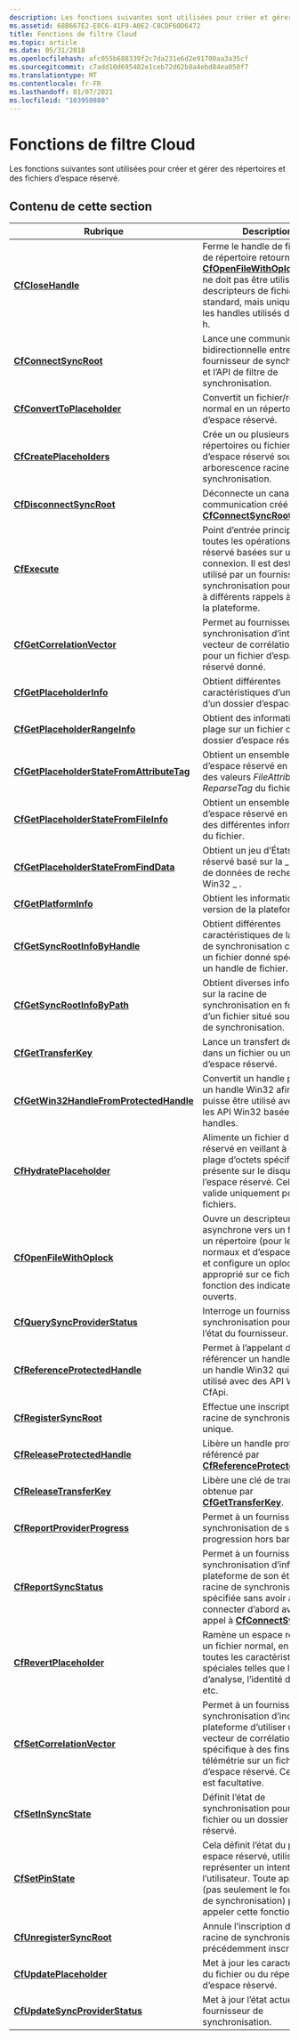 ```yaml
---
description: Les fonctions suivantes sont utilisées pour créer et gérer des répertoires et des fichiers d’espace réservé.
ms.assetid: 68B667E2-E8C6-41F9-A0E2-C8CDF60D6472
title: Fonctions de filtre Cloud
ms.topic: article
ms.date: 05/31/2018
ms.openlocfilehash: afc055b688339f2c7da231e6d2e91700aa3a35cf
ms.sourcegitcommit: c7add10d695482e1ceb72d62b8a4ebd84ea050f7
ms.translationtype: MT
ms.contentlocale: fr-FR
ms.lasthandoff: 01/07/2021
ms.locfileid: "103950880"
---
```

# <a name="cloud-filter-functions"></a>Fonctions de filtre Cloud

Les fonctions suivantes sont utilisées pour créer et gérer des répertoires et des fichiers d’espace réservé.

## <a name="in-this-section"></a>Contenu de cette section



| Rubrique                                                                                                  | Description                                                                                                                                                                                                          |
|--------------------------------------------------------------------------------------------------------|----------------------------------------------------------------------------------------------------------------------------------------------------------------------------------------------------------------------|
| [**CfCloseHandle**](/windows/desktop/api/cfapi/nf-cfapi-cfclosehandle)<br/>                                                 | Ferme le handle de fichier ou de répertoire retourné par [**CfOpenFileWithOplock**](/windows/desktop/api/cfapi/nf-cfapi-cfopenfilewithoplock). Cela ne doit pas être utilisé avec les descripteurs de fichiers Win32 standard, mais uniquement sur les handles utilisés dans CfApi. h.<br/> |
| [**CfConnectSyncRoot**](/windows/desktop/api/cfapi/nf-cfapi-cfconnectsyncroot)<br/>                                         | Lance une communication bidirectionnelle entre un fournisseur de synchronisation et l’API de filtre de synchronisation.<br/>                                                                                                                   |
| [**CfConvertToPlaceholder**](/windows/desktop/api/cfapi/nf-cfapi-cfconverttoplaceholder)<br/>                               | Convertit un fichier/répertoire normal en un répertoire/fichier d’espace réservé.<br/>                                                                                                                                         |
| [**CfCreatePlaceholders**](/windows/desktop/api/cfapi/nf-cfapi-cfcreateplaceholders)<br/>                                   | Crée un ou plusieurs nouveaux répertoires ou fichiers d’espace réservé sous une arborescence racine de synchronisation.<br/>                                                                                                                          |
| [**CfDisconnectSyncRoot**](/windows/desktop/api/cfapi/nf-cfapi-cfdisconnectsyncroot)<br/>                                   | Déconnecte un canal de communication créé par [**CfConnectSyncRoot**](/windows/desktop/api/cfapi/nf-cfapi-cfconnectsyncroot).<br/>                                                                                                       |
| [**CfExecute**](/windows/desktop/api/cfapi/nf-cfapi-cfexecute)<br/>                                                         | Point d’entrée principal pour toutes les opérations d’espace réservé basées sur une clé de connexion. Il est destiné à être utilisé par un fournisseur de synchronisation pour répondre à différents rappels à partir de la plateforme.<br/>                                 |
| [**CfGetCorrelationVector**](/windows/desktop/api/cfapi/nf-cfapi-cfgetcorrelationvector)<br/>                               | Permet au fournisseur de synchronisation d’interroger le vecteur de corrélation actuel pour un fichier d’espace réservé donné.<br/>                                                                                                            |
| [**CfGetPlaceholderInfo**](/windows/desktop/api/cfapi/nf-cfapi-cfgetplaceholderinfo)<br/>                                   | Obtient différentes caractéristiques d’un fichier ou d’un dossier d’espace réservé.<br/>                                                                                                                                             |
| [**CfGetPlaceholderRangeInfo**](/windows/desktop/api/cfapi/nf-cfapi-cfgetplaceholderrangeinfo)<br/>                         | Obtient des informations de plage sur un fichier ou un dossier d’espace réservé.<br/>                                                                                                                                                |
| [**CfGetPlaceholderStateFromAttributeTag**](/windows/desktop/api/cfapi/nf-cfapi-cfgetplaceholderstatefromattributetag)<br/> | Obtient un ensemble d’États d’espace réservé en fonction des valeurs *FileAttributes* et *ReparseTag* du fichier.<br/>                                                                                                       |
| [**CfGetPlaceholderStateFromFileInfo**](/windows/desktop/api/cfapi/nf-cfapi-cfgetplaceholderstatefromfileinfo)<br/>         | Obtient un ensemble d’États d’espace réservé en fonction des différentes informations du fichier.<br/>                                                                                                                            |
| [**CfGetPlaceholderStateFromFindData**](/windows/desktop/api/cfapi/nf-cfapi-cfgetplaceholderstatefromfinddata)<br/>         | Obtient un jeu d’États d’espace réservé basé sur la \_ structure de données de recherche Win32 \_ .<br/>                                                                                                                                |
| [**CfGetPlatformInfo**](/windows/desktop/api/cfapi/nf-cfapi-cfgetplatforminfo)<br/>                                         | Obtient les informations de version de la plateforme.<br/>                                                                                                                                                                    |
| [**CfGetSyncRootInfoByHandle**](/windows/desktop/api/cfapi/nf-cfapi-cfgetsyncrootinfobyhandle)<br/>                         | Obtient différentes caractéristiques de la racine de synchronisation contenant un fichier donné spécifié par un handle de fichier.<br/>                                                                                                         |
| [**CfGetSyncRootInfoByPath**](/windows/desktop/api/cfapi/nf-cfapi-cfgetsyncrootinfobypath)<br/>                             | Obtient diverses informations sur la racine de synchronisation en fonction d’un fichier situé sous la racine de synchronisation.<br/>                                                                                                                                      |
| [**CfGetTransferKey**](/windows/desktop/api/cfapi/nf-cfapi-cfgettransferkey)<br/>                                           | Lance un transfert de données dans un fichier ou un dossier d’espace réservé.<br/>                                                                                                                                           |
| [**CfGetWin32HandleFromProtectedHandle**](/windows/desktop/api/cfapi/nf-cfapi-cfgetwin32handlefromprotectedhandle)<br/>     | Convertit un handle protégé en un handle Win32 afin qu’il puisse être utilisé avec toutes les API Win32 basées sur des handles. <br/>                                                                                                   |
| [**CfHydratePlaceholder**](/windows/desktop/api/cfapi/nf-cfapi-cfhydrateplaceholder)<br/>                                   | Alimente un fichier d’espace réservé en veillant à ce que la plage d’octets spécifiée soit présente sur le disque dans l’espace réservé. Cela est valide uniquement pour les fichiers.<br/>                                                                |
| [**CfOpenFileWithOplock**](/windows/desktop/api/cfapi/nf-cfapi-cfopenfilewithoplock)<br/>                                   | Ouvre un descripteur opaque asynchrone vers un fichier ou un répertoire (pour les fichiers normaux et d’espace réservé) et configure un oplock approprié sur ce fichier en fonction des indicateurs ouverts.<br/>                                             |
| [**CfQuerySyncProviderStatus**](/windows/desktop/api/cfapi/nf-cfapi-cfquerysyncproviderstatus)<br/>                         | Interroge un fournisseur de synchronisation pour obtenir l’état du fournisseur.<br/>                                                                                                                                                |
| [**CfReferenceProtectedHandle**](/windows/desktop/api/cfapi/nf-cfapi-cfreferenceprotectedhandle)<br/>                       | Permet à l’appelant de référencer un handle protégé à un handle Win32 qui peut être utilisé avec des API Win32 non CfApi. <br/>                                                                                         |
| [**CfRegisterSyncRoot**](/windows/desktop/api/cfapi/nf-cfapi-cfregistersyncroot)<br/>                                       | Effectue une inscription à la racine de synchronisation unique.<br/>                                                                                                                                                               |
| [**CfReleaseProtectedHandle**](/windows/desktop/api/cfapi/nf-cfapi-cfreleaseprotectedhandle)<br/>                           | Libère un handle protégé référencé par [**CfReferenceProtectedHandle**](/windows/desktop/api/cfapi/nf-cfapi-cfreferenceprotectedhandle).<br/>                                                                                          |
| [**CfReleaseTransferKey**](/windows/desktop/api/cfapi/nf-cfapi-cfreleasetransferkey)<br/>                                   | Libère une clé de transfert obtenue par [**CfGetTransferKey**](/windows/desktop/api/cfapi/nf-cfapi-cfgettransferkey).<br/>                                                                                                                    |
| [**CfReportProviderProgress**](/windows/desktop/api/cfapi/nf-cfapi-cfreportproviderprogress)<br/>                           | Permet à un fournisseur de synchronisation de signaler la progression hors bande.<br/>                                                                                                                                                    |
| [**CfReportSyncStatus**](/windows/desktop/api/cfapi/nf-cfapi-cfreportsyncstatus)<br/>                                       | Permet à un fournisseur de synchronisation d’informer la plateforme de son état sur une racine de synchronisation spécifiée sans avoir à se connecter d’abord avec un appel à [**CfConnectSyncRoot**](/windows/desktop/api/cfapi/nf-cfapi-cfconnectsyncroot) . <br/>                 |
| [**CfRevertPlaceholder**](/windows/desktop/api/cfapi/nf-cfapi-cfrevertplaceholder)<br/>                                     | Ramène un espace réservé à un fichier normal, en éliminant toutes les caractéristiques spéciales telles que la balise d’analyse, l’identité de fichier, etc.<br/>                                                                 |
| [**CfSetCorrelationVector**](/windows/desktop/api/cfapi/nf-cfapi-cfsetcorrelationvector)<br/>                               | Permet à un fournisseur de synchronisation d’indiquer à la plateforme d’utiliser un vecteur de corrélation spécifique à des fins de télémétrie sur un fichier d’espace réservé. Cette étape est facultative.<br/>                                                      |
| [**CfSetInSyncState**](/windows/desktop/api/cfapi/nf-cfapi-cfsetinsyncstate)<br/>                                           | Définit l’état de synchronisation pour un fichier ou un dossier d’espace réservé.<br/>                                                                                                                                                  |
| [**CfSetPinState**](/windows/desktop/api/cfapi/nf-cfapi-cfsetpinstate)<br/>                                                 | Cela définit l’état du pin d’un espace réservé, utilisé pour représenter un intention de l’utilisateur. Toute application (pas seulement le fournisseur de synchronisation) peut appeler cette fonction.<br/>                                                         |
| [**CfUnregisterSyncRoot**](/windows/desktop/api/cfapi/nf-cfapi-cfunregistersyncroot)<br/>                                   | Annule l’inscription d’une racine de synchronisation précédemment inscrite.<br/>                                                                                                                                                            |
| [**CfUpdatePlaceholder**](/windows/desktop/api/cfapi/nf-cfapi-cfupdateplaceholder)<br/>                                     | Met à jour les caractéristiques du fichier ou du répertoire d’espace réservé.<br/>                                                                                                                                             |
| [**CfUpdateSyncProviderStatus**](/windows/desktop/api/cfapi/nf-cfapi-cfupdatesyncproviderstatus)<br/>                       | Met à jour l’état actuel du fournisseur de synchronisation.<br/>                                                                                                                                                          |



 

 

